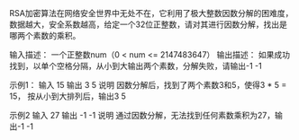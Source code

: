 RSA加密算法在网络安全世界中无处不在，它利用了极大整数因数分解的困难度，数据越大，安全系数越高，给定一个32位正整数，请对其进行因数分解，找出是哪两个素数的乘积。

输入描述：
一个正整数num（0 < num <= 2147483647）
输出描述：
如果成功找到，以单个空格分隔，从小到大输出两个素数，分解失败，请输出-1 -1

示例1：
输入
15
输出
3 5
说明
因数分解后，找到了两个素数3和5，使得3 * 5 = 15， 按从小到大排列后，输出3 5

示例2
输入
27
输出
-1 -1
说明
通过因数分解，无法找到任何素数乘积为27，输出-1 -1
